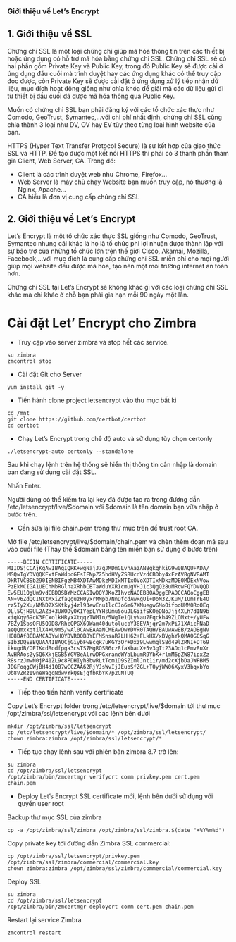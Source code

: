 ### Giới thiệu về Let’s Encrypt

## 1. Giới thiệu về SSL

Chứng chỉ SSL là một loại chứng chỉ giúp mã hóa thông tin trên các thiết bị hoặc ứng dụng có hỗ trợ mã hóa bằng chứng chỉ SSL. Chứng chỉ SSL sẽ có hai phần gồm Private Key và Public Key, trong đó Public Key sẽ được cài ở ứng dụng đầu cuối mà trình duyệt hay các ứng dụng khác có thể truy cập đọc được, còn Private Key sẽ được cài đặt ở ứng dụng xử lý tiếp nhận dữ liệu, mục đích hoạt động giống như chìa khóa để giải mã các dữ liệu gửi đi từ thiết bị đầu cuối đã được mã hóa thông qua Public Key.

Muốn có chứng chỉ SSL bạn phải đăng ký với các tổ chức xác thực như Comodo, GeoTrust, Symantec,…với chi phí nhất định, chứng chỉ SSL cũng chia thành 3 loại như DV, OV hay EV tùy theo từng loại hình website của bạn.

HTTPS (Hyper Text Transfer Protocol Secure) là sự kết hợp của giao thức SSL và HTTP. Để tạo được một kết nối HTTPS thì phải có 3 thành phần tham gia Client, Web Server, CA. Trong đó:
- Client là các trình duyệt web như Chrome, Firefox…
- Web Server là máy chủ chạy Website bạn muốn truy cập, nó thường là Nginx, Apache…
- CA hiểu là đơn vị cung cấp chứng chỉ SSL

## 2. Giới thiệu về Let’s Encrypt

Let’s Encrypt là một tổ chức xác thực SSL giống như Comodo, GeoTrust, Symantec nhưng cái khác là họ là tổ chức phi lợi nhuận được thành lập với sự bảo trợ của những tổ chức lớn trên thế giới Cisco, Akamai, Mozilla, Facebook,…với mục đích là cung cấp chứng chỉ SSL miễn phí cho mọi người giúp mọi website đều được mã hóa, tạo nên một môi trường internet an toàn hơn.

Chứng chỉ SSL tại Let’s Encrypt sẽ không khác gì với các loại chứng chỉ SSL khác mà chỉ khác ở chỗ bạn phải gia hạn mỗi 90 ngày một lần.

# Cài đặt Let’ Encrypt cho Zimbra

- Truy cập vào server zimbra và stop hết các service.

```
su zimbra
zmcontrol stop
```

- Cài đặt Git cho Server

```
yum install git -y
```

- Tiến hành clone project letsencrypt vào thư mục bất kì 

```
cd /mnt
git clone https://github.com/certbot/certbot
cd certbot
```

- Chạy Let’s Encrypt trong chế độ auto và sử dụng tùy chọn certonly

```
./letsencrypt-auto certonly --standalone
```

Sau khi chạy lệnh trên hệ thống sẽ hiển thị thông tin cần nhập là domain bạn đang sử dụng cài đặt SSL.


Nhấn Enter.

Người dùng có thể kiểm tra lại key đã được tạo ra trong đường dẫn /etc/letsencrypt/live/$domain với $domain là tên domain bạn vừa nhập ở bước trên. 

- Cần sửa lại file chain.pem trong thư mục trên để trust root CA.

Mở file /etc/letsencrypt/live/$domain/chain.pem và chèn thêm đoạn mã sau vào cuối file (Thay thế $domain bằng tên miền bạn sử dụng ở bước trên)

```
-----BEGIN CERTIFICATE-----
MIIDSjCCAjKgAwIBAgIQRK+wgNajJ7qJMDmGLvhAazANBgkqhkiG9w0BAQUFADA/
MSQwIgYDVQQKExtEaWdpdGFsIFNpZ25hdHVyZSBUcnVzdCBDby4xFzAVBgNVBAMT
DkRTVCBSb290IENBIFgzMB4XDTAwMDkzMDIxMTIxOVoXDTIxMDkzMDE0MDExNVow
PzEkMCIGA1UEChMbRGlnaXRhbCBTaWduYXR1cmUgVHJ1c3QgQ28uMRcwFQYDVQQD
Ew5EU1QgUm9vdCBDQSBYMzCCASIwDQYJKoZIhvcNAQEBBQADggEPADCCAQoCggEB
AN+v6ZdQCINXtMxiZfaQguzH0yxrMMpb7NnDfcdAwRgUi+DoM3ZJKuM/IUmTrE4O
rz5Iy2Xu/NMhD2XSKtkyj4zl93ewEnu1lcCJo6m67XMuegwGMoOifooUMM0RoOEq
OLl5CjH9UL2AZd+3UWODyOKIYepLYYHsUmu5ouJLGiifSKOeDNoJjj4XLh7dIN9b
xiqKqy69cK3FCxolkHRyxXtqqzTWMIn/5WgTe1QLyNau7Fqckh49ZLOMxt+/yUFw
7BZy1SbsOFU5Q9D8/RhcQPGX69Wam40dutolucbY38EVAjqr2m7xPi71XAicPNaD
aeQQmxkqtilX4+U9m5/wAl0CAwEAAaNCMEAwDwYDVR0TAQH/BAUwAwEB/zAOBgNV
HQ8BAf8EBAMCAQYwHQYDVR0OBBYEFMSnsaR7LHH62+FLkHX/xBVghYkQMA0GCSqG
SIb3DQEBBQUAA4IBAQCjGiybFwBcqR7uKGY3Or+Dxz9LwwmglSBd49lZRNI+DT69
ikugdB/OEIKcdBodfpga3csTS7MgROSR6cz8faXbauX+5v3gTt23ADq1cEmv8uXr
AvHRAosZy5Q6XkjEGB5YGV8eAlrwDPGxrancWYaLbumR9YbK+rlmM6pZW87ipxZz
R8srzJmwN0jP41ZL9c8PDHIyh8bwRLtTcm1D9SZImlJnt1ir/md2cXjbDaJWFBM5
JDGFoqgCWjBH4d1QB7wCCZAA62RjYJsWvIjJEubSfZGL+T0yjWW06XyxV3bqxbYo
Ob8VZRzI9neWagqNdwvYkQsEjgfbKbYK7p2CNTUQ
-----END CERTIFICATE-----
```

- Tiếp theo tiến hành verify certificate

Copy Let’s Encrypt folder trong /etc/letsencrypt/live/$domain tới thư mục /opt/zimbra/ssl/letsencrypt với các lệnh bên dưới

```
mkdir /opt/zimbra/ssl/letsencrypt
cp /etc/letsencrypt/live/$domain/* /opt/zimbra/ssl/letsencrypt/
chown zimbra:zimbra /opt/zimbra/ssl/letsencrypt/*
```

- Tiếp tục chạy lệnh sau với phiên bản zimbra 8.7 trở lên:

```
su zimbra
cd /opt/zimbra/ssl/letsencrypt
/opt/zimbra/bin/zmcertmgr verifycrt comm privkey.pem cert.pem chain.pem
```

- Deploy Let’s Encrypt SSL certificate mới, lệnh bên dưới sử dụng với quyền user root

Backup thư mục SSL của zimbra

```
cp -a /opt/zimbra/ssl/zimbra /opt/zimbra/ssl/zimbra.$(date "+%Y%m%d")
```

Copy private key tới đường dẫn Zimbra SSL commercial:

```
cp /opt/zimbra/ssl/letsencrypt/privkey.pem /opt/zimbra/ssl/zimbra/commercial/commercial.key
chown zimbra:zimbra /opt/zimbra/ssl/zimbra/commercial/commercial.key
```

Deploy SSL

```
su zimbra
cd /opt/zimbra/ssl/letsencrypt
/opt/zimbra/bin/zmcertmgr deploycrt comm cert.pem chain.pem
```

Restart lại service Zimbra

```
zmcontrol restart 
```
